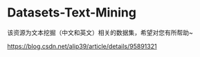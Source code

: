 # Datasets-Text-Mining
该资源为文本挖掘（中文和英文）相关的数据集，希望对您有所帮助~


https://blog.csdn.net/alip39/article/details/95891321
